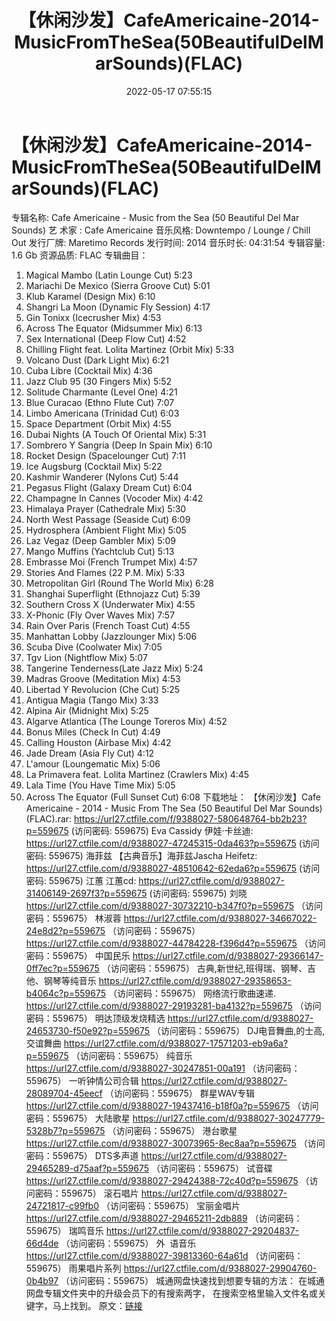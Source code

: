 ﻿---
title: 【休闲沙发】CafeAmericaine-2014-MusicFromTheSea(50BeautifulDelMarSounds)(FLAC)
date: 2022-05-17 07:55:15
categories: 古典音乐、新世纪、纯音雅乐
tags: 纯音雅乐
---
# 【休闲沙发】CafeAmericaine-2014-MusicFromTheSea(50BeautifulDelMarSounds)(FLAC)

专辑名称: Cafe Americaine - Music
from the Sea (50 Beautiful Del Mar Sounds)
艺 术家 : Cafe
Americaine
音乐风格: Downtempo / Lounge /
Chill Out
发行厂牌: Maretimo
Records
发行时间: 2014
音乐时长: 04:31:54
专辑容量: 1.6 Gb
资源品质: FLAC
专辑曲目：
01. Magical Mambo (Latin Lounge
Cut) 5:23
02. Mariachi De Mexico (Sierra
Groove Cut) 5:01
03. Klub Karamel (Design Mix)
6:10
04. Shangri La Moon (Dynamic
Fly Session) 4:17
05. Gin Tonixx (Icecrusher Mix)
4:53
06. Across The Equator
(Midsummer Mix) 6:13
07. Sex International (Deep
Flow Cut) 4:52
08. Chilling Flight feat.
Lolita Martinez (Orbit Mix) 5:33
09. Volcano Dust (Dark Light
Mix) 6:21
10. Cuba Libre (Cocktail Mix)
4:36
11. Jazz Club 95 (30 Fingers
Mix) 5:52
12. Solitude Charmante (Level
One) 4:21
13. Blue Curacao (Ethno Flute
Cut) 7:07
14. Limbo Americana (Trinidad
Cut) 6:03
15. Space Department (Orbit
Mix) 4:55
16. Dubai Nights (A Touch Of
Oriental Mix) 5:31
17. Sombrero Y Sangria (Deep In
Spain Mix) 6:10
18. Rocket Design (Spacelounger
Cut) 7:11
19. Ice Augsburg (Cocktail Mix)
5:22
20. Kashmir Wanderer (Nylons
Cut) 5:44
21. Pegasus Flight (Galaxy
Dream Cut) 6:04
22. Champagne In Cannes
(Vocoder Mix) 4:42
23. Himalaya Prayer (Cathedrale
Mix) 5:30
24. North West Passage (Seaside
Cut) 6:09
25. Hydrosphera (Ambient Flight
Mix) 5:05
26. Laz Vegaz (Deep Gambler
Mix) 5:09
27. Mango Muffins (Yachtclub
Cut) 5:13
28. Embrasse Moi (French
Trumpet Mix) 4:57
29. Stories And Flames (22 P.M.
Mix) 5:33
30. Metropolitan Girl (Round
The World Mix) 6:28
31. Shanghai Superflight
(Ethnojazz Cut) 5:39
32. Southern Cross X
(Underwater Mix) 4:55
33. X-Phonic (Fly Over Waves
Mix) 7:57
34. Rain Over Paris (French
Toast Cut) 4:55
35. Manhattan Lobby
(Jazzlounger Mix) 5:06
36. Scuba Dive (Coolwater Mix)
7:05
37. Tgv Lion (Nightflow Mix)
5:07
38. Tangerine Tenderness(Late
Jazz Mix) 5:24
39. Madras Groove (Meditation
Mix) 4:53
40. Libertad Y Revolucion (Che
Cut) 5:25
41. Antigua Magia (Tango Mix)
3:33
42. Alpina Air (Midnight Mix)
5:25
43. Algarve Atlantica (The
Lounge Toreros Mix) 4:52
44. Bonus Miles (Check In Cut)
4:49
45. Calling Houston (Airbase
Mix) 4:42
46. Jade Dream (Asia Fly Cut)
4:12
47. L'amour (Loungematic Mix)
5:06
48. La Primavera feat. Lolita
Martinez (Crawlers Mix) 4:45
49. Lala Time (You Have Time
Mix) 5:05
50. Across The Equator (Full
Sunset Cut) 6:08
下载地址：
【休闲沙发】Cafe Americaine - 2014 - Music From The
Sea (50 Beautiful Del Mar Sounds) (FLAC).rar: https://url27.ctfile.com/f/9388027-580648764-bb2b23?p=559675
(访问密码: 559675)
Eva Cassidy 伊娃·卡丝迪: https://url27.ctfile.com/d/9388027-47245315-0da463?p=559675
(访问密码: 559675)
海菲兹
【古典音乐】海菲兹Jascha Heifetz: https://url27.ctfile.com/d/9388027-48510642-62eda6?p=559675
(访问密码: 559675)
江蕙
江蕙cd: https://url27.ctfile.com/d/9388027-31406149-2697f3?p=559675
(访问密码: 559675)
刘晓
https://url27.ctfile.com/d/9388027-30732210-b347f0?p=559675
（访问密码：559675）
林淑蓉
https://url27.ctfile.com/d/9388027-34667022-24e8d2?p=559675
（访问密码：559675）
https://url27.ctfile.com/d/9388027-44784228-f396d4?p=559675
（访问密码：559675）
中国民乐
https://url27.ctfile.com/d/9388027-29366147-0ff7ec?p=559675
（访问密码：559675）
古典,新世纪,班得瑞、钢琴、吉他、钢琴等纯音乐
https://url27.ctfile.com/d/9388027-29358653-b4064c?p=559675
（访问密码：559675）
网络流行歌曲速递.
https://url27.ctfile.com/d/9388027-29193281-ba4132?p=559675
（访问密码：559675）
明达顶级发烧精选
https://url27.ctfile.com/d/9388027-24653730-f50e92?p=559675
（访问密码：559675）
DJ电音舞曲,的士高, 交谊舞曲
https://url27.ctfile.com/d/9388027-17571203-eb9a6a?p=559675
（访问密码：559675）
纯音乐
https://url27.ctfile.com/d/9388027-30247851-00a191
（访问密码：559675）
一听钟情公司合辑
https://url27.ctfile.com/d/9388027-28089704-45eecf
（访问密码：559675）
群星WAV专辑
https://url27.ctfile.com/d/9388027-19437416-b18f0a?p=559675
（访问密码：559675）
大陆歌星
https://url27.ctfile.com/d/9388027-30247779-5328b7?p=559675
（访问密码：559675）
港台歌星
https://url27.ctfile.com/d/9388027-30073965-8ec8aa?p=559675
（访问密码：559675）
DTS多声道
https://url27.ctfile.com/d/9388027-29465289-d75aaf?p=559675
（访问密码：559675）
试音碟
https://url27.ctfile.com/d/9388027-29424388-72c40d?p=559675
（访问密码：559675）
滚石唱片
https://url27.ctfile.com/d/9388027-24721817-c99fb0
（访问密码：559675）
宝丽金唱片
https://url27.ctfile.com/d/9388027-29465211-2db889
（访问密码：559675）
瑞鸣音乐
https://url27.ctfile.com/d/9388027-29204837-66d4de
（访问密码：559675）
外  语音乐
https://url27.ctfile.com/d/9388027-39813360-64a61d
（访问密码：559675）
雨果唱片系列
https://url27.ctfile.com/d/9388027-29904760-0b4b97
（访问密码：559675）
城通网盘快速找到想要专辑的方法：
在城通网盘专辑文件夹中的升级会员下的有搜索两字，
在搜索空格里输入文件名或关键字，马上找到。
原文：[链接](https://blog.sina.com.cn/s/blog_1647c7e7601030xa5.html)